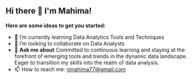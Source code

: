 ## Hi there 👋 I'm Mahima!

**Here are some ideas to get you started:**

- 🌱 I’m currently learning Data Analytics Tools and Techniques
- 👯 I’m looking to collaborate on Data Analysts
- 💬 **Ask me about** 
Committed to continuous learning and staying at the forefront of emerging tools and trends in the dynamic data landscape.
Eager to transition my skills into the realm of data analysis.
- 📫 How to reach me: nmahima77@gmail.com

<!--
**mahimanarula777/mahimanarula777** is a ✨ _special_ ✨ repository because its `README.md` (this file) appears on your GitHub profile.
- 🤔 I’m looking for help with ...
- 🔭 I’m currently working on ...
- 😄 Pronouns: ...
- ⚡ Fun fact: ...
-->
